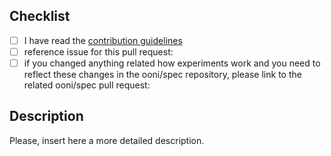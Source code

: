 ## Checklist

- [ ] I have read the [contribution guidelines](https://github.com/ooni/probe-cli/blob/master/CONTRIBUTING.md)
- [ ] reference issue for this pull request: <!-- add URL here -->
- [ ] if you changed anything related how experiments work and you need to reflect these changes in the ooni/spec repository, please link to the related ooni/spec pull request: <!-- add URL here -->

<!-- Reminder: Location of the issue tracker: https://github.com/ooni/probe -->

## Description

Please, insert here a more detailed description.

